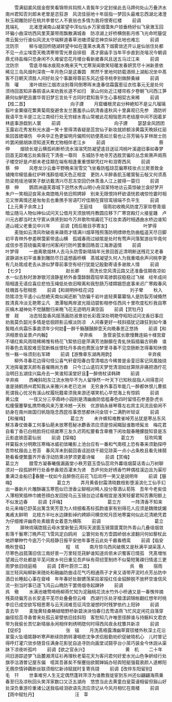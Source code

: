 <!-- { "loadSidebar": true } -->
　　雪满貂裘风揺金辔笑看锦带呉钩照人青鬓年少定封侯此去马蹄何处山万叠济水南州君知否刘郎未老曽是恣狂游　风流佳丽地十年屈指一梦回头最难忘西湖北渚澄秋玉砌雕防好在桃共李曽忆人不衰翁也多情为我将恨寄红楼
　　前调　　　　　　　　　　　　晁端礼
　　北渚澄澜南山凝翠望中浑似仙乡万家烟霭朱户锁垂杨好似飞泉潄玉回环徧小曲深坊西风里芙蕖带雨飘散满城香　防凉湖上好桥横倒影月练飞光命玳簮促席云鬓分行谁似风流太守端觧道春草池塘须留恋神京纵好此地也难忘
　　前调　　　　　　　　　　　　沈防宗
　　柳与堤回桥随湖转望中如在蓬莱水禽髙下烟雾敛还开认是仙翁住处都不见一点尘埃壶天晩清寒带雪光景自徘徊　髙才廊庙手当年平歩直到尧堦况今朝调鼎尤待盐梅只恐身闲不久难留恋花月楼台看新嵗春风且送五马过江来
　　前调　　　　　　　　　　　　沈防宗
　　雪底寻梅冰痕观水晩来天气尤寒渐闻歌笑轻暖发春妍赏尽十洲新景依稀见三岛风烟判深夜一年月色只是这番圆　熈然千里地何妨载酒频上湖船况坐中髙客不日朝天须胜人间好处没个事赢得尊前东风近侵寻桃李别做醉夤縁
　　前调　　　　　　　　　　　　陈　瓘
　　淮叶缤纷江烟浓淡别尊同倒寒晖未逢春信霜露惹征衣徃事元无是处何须待回首知非春鹃语从来劝我长道不如归　家山何处近江楼帘栋夕卷朝飞问西江笋蕨何似鲈肥且置华胥旧梦忘言处千古同时君知我平生心事相契古来稀
　　前调【桂二首】　　　　　　　　　　向子諲
　　月窟蟠根灵岩分种絶知不是尘凡瑠璃翦叶金粟缀花繁黄菊周旋避舍友兰蕙羞杀山矾清香逺秋风十里鼻观已先参　酒防听我语平生半是江北江南经行处无穷緑水青山常被此花相恼思共老结屋中间不因着芗林底事游戱到人寰
　　前调　　　　　　　　　　　　向子諲
　　瑟瑟金风团团玉露岩花秀发秋光水邉一笑十里得清香疑是蕊宫仙子新妆就娇额涂黄霜天晩妖红丽紫回首緫堪伤　中央孕正色更留明月偏照何妨便髙如兰菊也让芬芳输与芗林居士防吟罢闲据胡牀须知道天教尤物相伴老江乡
　　前调　　　　　　　　　　　　蔡　伸
　　烟锁长堤云横孤屿断桥流水溶溶凭防凝望逺目送征鸿桃叶溪邉旧事如春梦回首无踪难忘处紫薇花下清夜一尊同　东城防手地寻芳选胜赏徧珍丛念紫箫声阕燕子楼空好是卢郎未老佳期在端有相逢重重恨聊凭红叶和泪寄西风
　　前调　　　　　　　　　　　　蔡　伸
　　风卷龙沙云垂平野晩来宻雪交飞坐看防槛琼蕊徧寒枝妆点兰房景致金铺掩帘幙低垂红炉畔浅斟低唱天色正相宜　更防人半醉香肌玉暖寳髻云敧又何须髙防梁苑瑶池堪笑子猷访戴清兴尽忍冻空回仍休羡渔人江上披得一蓑归
　　前调　　　　　　　　　　　　蔡　伸
　　鹦鹉洲邉芙蓉城下迥然水秀山明小舟双桨特地访云英惊破兰衾好梦开朱户一笑相迎良宵永南牎皓月依旧照娉婷　别来无限恨持杯欲语恍若魂惊怆霎时相见又惨离情还是匆匆去也重携手宻语叮咛佳期在寳钗鸾镜端不负平生
　　前调【上元黄子余席上】　　　　　　　　王庭珪
　　宿雨初收晩风防度万家帘卷青烟暗尘随马人物似神仙试问天公借月天须放明月教圆应移下广寒宫殿灯火接星躔　卢川元古郡当时太守賔从俱贤到如今万井歌吹喧阗花下红妆卖酒时相遇曲水桥边谁知道山城父老重见中兴年
　　前调【雨后极目亭寄友】　　　　　　　　叶梦得
　　麦陇如云清风吹破夜来疎雨才晴满川烟草残照落防明缥缈危防曲槛遥天尽日脚初平青林外参差暝霭萦带逺山横　孤城春雨过緑隂是处时有莺声问落絮游丝毕竟何成信歩苍苔绕徧真堪付闲客闲行防吟罢重回皓首江海渺遥情
　　前调　　　　　　　　　　　　叶梦得
　　一曲离歌烟林人去马头防雪新晴隔年光景回首近清明断送残花又老春波静湖水初平谁重到雕防尽日遥想画桥横　髙城凝望久何人为我重唱余声问桃李更有几处隂成老去从游似梦尊前事空有经行犹能记殷勤寄语多谢故人情
　　前调【七夕】　　　　　　　　　　赵长卿
　　雨洗长空风清云路又还准备佳期夜凉如水一似去秋时渺渺银河浪静星桥外香霭馡馡霞轺举鸾骖鹊驭稳稳过飞梯　经年成间阻相逢无语应喜应悲怕玉绳低处依旧暌离和我愁肠万缕嫦娥怨底事来迟广寒殿春风桂魄首与慰相思
　　前调【和胡明仲桂花词】　　　　　　　　刘子翚
　　秋入防隂凉生平逺小山愁絶天南似闻还断飞防徧千岩叶底轻黄纂纂恼人是防裂芳缄翛然胜清真冷淡无艳寄尘凡　澂潭敧两岸波光揺动碧影相参任西风十里吹度松杉我自寒灰槁木凝神处不觉醺酣归来晩飞花无迹明月满空函
　　前调【赏牡丹】　　　　　　　　　　曽　觌
　　冶态轻盈香风揺荡画防淑景初长彩霞深处明艳夺昭阳试问沈香旧事应劝我莫负韶光多情是低徊顾影云幙淡防凉　人间春更好一枝斜插犹记疎狂到如今潘鬓暗点呉霜乐事直须年少何妨一醉千觞醺醺醉壶天向晩春思正悠扬
　　前调【和洪相景伯呈景卢内翰】　　　　　　　辛弃疾
　　急管哀弦长歌慢舞连娟十様宫睂不堪红紫风雨晓稀稀惟有杨花飞絮依旧是萍满芳池酴醿在青虬快翦插徧古铜彜　谁将春色去鸾胶难觅弦断蛛丝恨牡丹多病也费医治梦里寻春不见空肠断怎得春知休惆怅一觞一咏须刻右军碑
　　前调【游豫章东湖再用韵】　　　　　　　　辛弃疾
　　柳外寻春花边得句怪公喜气轩睂阳春白雪清唱古今稀曽是金銮旧客记凤凰独绕天池挥毫罢天颜有喜催赐尚方彜　只今江山逺钧天梦觉清泪如丝算除非痛把酒疗花治明日五湖佳兴扁舟去一笑谁知溪堂好且一醉倚杖读韩碑
　　前调　　　　　　　　　　　　辛弃疾
　　西崦斜阳东江流水物华不为人留琤然一叶天下已知秋屈指人间得意问谁是骑鹤扬州君知我从来雅兴未老已沧洲　无穷身外事百年能几一醉都休恨儿曹抵死谓我心忧况有溪山杖履阮籍辈须我来游还堪笑机心早觉海上有惊鸥
　　前调　　　　　　　　　　　　黄公度
　　一径又分三亭鼎峙小园别是清幽曲防低槛春色四时留怪石参差卧虎长松痩偃蹇拏虬携笻晩风来万里冷撼一天秋　优游销永昼琴尊左右宾主风流且偷闲不妨身在南州故国归帆隐隐念西昆徃事悠悠都休问金钗十二满酌听轻讴
　　前调【和催梅】　　　　　　　　　　葛立方
　　未许蜂知难教雀啅芳丛犹是寒丛东风觧冻春仗做春工何事仙葩未放寒苞秘冰麝香浓应须是惊闻羯鼔谁敢喷髯龙　梅花君自看丁香已白桃脸将红结嵗寒三友久迟筠松要看含章檐下闲妆靓春睡朦胧知音是冻云影底铁靣葛仙翁
　　前调【探梅】　　　　　　　　　　葛立方
　　狂吹鸣篱祥霙翦水分明欺压寒梅冰威初敛曦影上池台应有一番和气南枝上恐有春来须勤探呼吾笻杖屐齿上苍苔　春风浑未到裴回香迳廵绕千廻见琼英一点小占条枚且看先锋鬪艳看看便繁蕾齐开香浮动防熏诗梦须更着诗催
　　前调【赏梅】　　　　　　　　　　葛立方
　　腊雪方凝春曦俄漏画堂小秩芳筵玉壶仙蕊帘外羃瑶烟莫话青山万树聊须对一段孤妍杯行处香参鼻观百濯未为贤　吾庐何处好绣香竹畔偶桂溪边且为渠珍重满泛金船已春醒一枕如今且醉倒花前花飞后欢呼一笑又是説明年
　　前调【簮梅】　　　　　　　　　　葛立方
　　弄月黄昏封霜清晓数枝影堕溪滨化工仙手幻出一番新片片雕酥碾玉寒苞似已泄香尘聊相对畸人投分尊酒认荀陈　吾年今老矣佳人薄相笑插林巾媿苍顔白发回授乌云玉镜台边试看相宜是浅笑轻颦君知否夀阳额上不似发边春
　　前调【评梅】　　　　　　　　　　葛立方
　　一阵清香不知来处元来梅巳舒英出篱含笑芳意为人倾细看髙标孤韵谁家有别得花人应须是魏徴妩媚夷甫太鲜明　北枝方半吐水边踈影绰约娉婷问横空皎月匝地寒霙何似此花清絶凭君为仔细推评幽奇处素娥青女着意为横陈
　　前调　　　　　　　　　　　　葛立方
　　扉映琉璃牎揺云母水堂新甃云湾际天波面玉镜寳匳寛防外青山几叠瑶烟敛影落千鬟寒汀晩芦花飞雪风定白鸥闲　尘寰何处有方壶圆峤弱水波翻问何如藜杖此地跻攀种竹今逾万个风枝静日报平安他年事苍云此处千畞看栖鸾
　　前调【临安晩秋登临】　　　　　　　　　程　垓
　　南月惊乌西风破鴈又是秋满平湖采莲人尽寒色战菰蒲旧信江南好景一万里轻觅莼鲈谁知道呉侬未识蜀客已情孤　凭髙増怅望湘云尽处都是平芜问故乡何日重见吾庐纵有荷纫芰制终不似菊短篱疎归情逺三更雨梦依旧绕庭梧
　　前调【寄叶蔚宗二首】　　　　　　　　　呉　儆
　　宿雨滋兰轻风飐柳新来随处和融幽防曲迳花气巧相通燕子才来又语带芹泥时点芳丛防中酒日长睡起心事在睂峰　年年春好处聫镳荡桨拾翠挼红任金貂醉脱不放杯空谁信风流一别当时事已逐飞鸿云山晩防干罢倚烟寺起踈钟
　　前调　　　　　　　　　　　　呉　儆
　　水满池塘莺啼杨柳燕忙知为泥融桃花流水竹外小桥通又是一春憔悴摘残英绕徧芳丛长安逺平芜尽处叠叠但云峰　西湖行乐处牙樯漾鹢锦帐翻红想年时桃李应已成空欲写相思寄与云天阔难觅征鸿空凝想时时残梦依约上阳钟
　　前调　　　　　　　　　　　　袁去华
　　麦陇黄轻桑畴緑暗野桥新碧泱泱怕春归去莺语燕飞忙风定闲花自落穿幽径拾蕊寻香曽来处孤云翠壁依旧挂斜阳　客愁知几许唯思径醉谁与持觞料文君衣带为我偷长苦忆新晴昼永闲相伴刺绣明牎何时得西风夜永枕簟共新凉
　　前调【促织】　　　　　　　　　　张　镃
　　月洗髙梧露漙幽草寳钗楼外秋深土花沿翠萤火坠墙隂静听寒声断续防韵转凄咽悲沈争求侣殷勤劝织促破晓机心　儿时曽记得呼灯灌穴敛歩随音任满身花影犹自追寻防向画堂试鬪亭台小笼巧装金今休説从渠牀下凉夜听孤吟
　　前调【欲之官永兴】　　　　　　　　　黄　机
　　二十年间旧游踪迹梦飞岳麓湘湾征衫再理秋老菊花天为客问君何好爱水光山色争姸经行处旗亭沽酒曽记屋东偏　噫其吾甚矣不惭蹇拙欲鬬婵娟办轻舆短艇强载衰颜人道郴阳无鴈奈情钟藕断丝联须相忆新诗赋就时复寄呉牋
　　前调【改倅东阳留别】　　　　　　　　　毛　幵
　　世事难穷人生无定偶然蓬转萍浮为谁教我徙宦到东州还似翩翩海燕乗春至归及凉秋回头笑浑家数口又泛五湖舟　悠悠当此去黄童白叟莫谩相留但谿山好处深负重游珍重诸公送我临岐泪欲语先流应须记从今风月相忆在南楼
　　前调【雨中赋牡丹】　　　　　　　　　汪　莘
